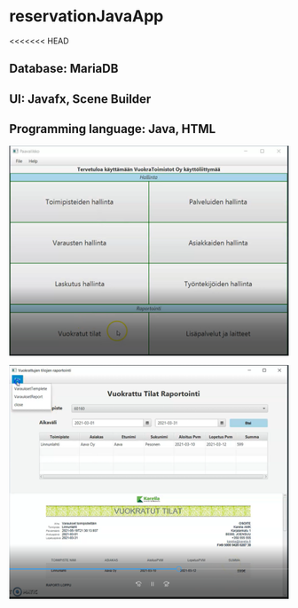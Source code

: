 # reservationJavaApp
<<<<<<< HEAD

## Database: MariaDB

## UI: Javafx, Scene Builder

## Programming language: Java, HTML

![Main screen](mainscreen.PNG)

![Report Screen](report.PNG)

